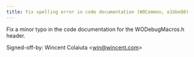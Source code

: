 ```yaml
---
title: Fix spelling error in code documentation (WOCommon, e1bbe80)
---
```


Fix a minor typo in the code documentation for the WODebugMacros.h header.

Signed-off-by: Wincent Colaiuta &lt;win@wincent.com&gt;
